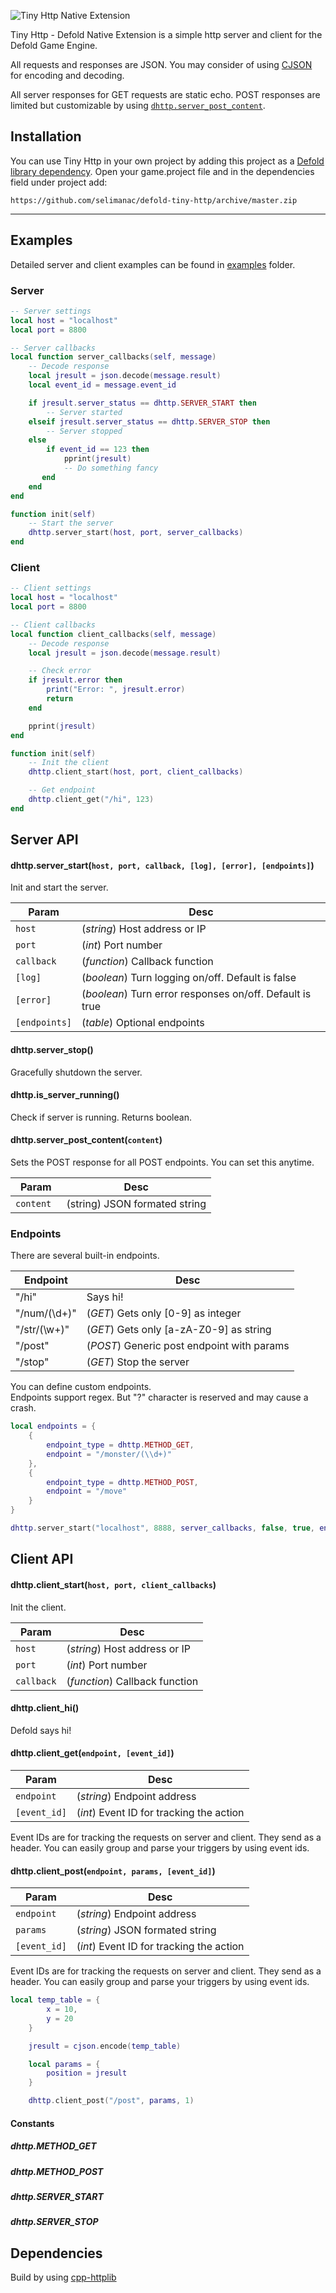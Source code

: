 ![Tiny Http Native Extension](https://selimanac.github.io/assets/gfx/tiny_http_dark.png)

Tiny Http - Defold Native Extension is a simple http server and client for the Defold Game Engine. 

All requests and responses are JSON. You may consider of using [CJSON](https://github.com/Melsoft-Games/defold-cjson) for encoding and decoding.

All server responses for GET requests are static echo. POST responses are limited but customizable by using [`dhttp.server_post_content`](#dhttpserver_post_contentjson).

## Installation
You can use Tiny Http in your own project by adding this project as a [Defold library dependency](http://www.defold.com/manuals/libraries/). Open your game.project file and in the dependencies field under project add:

	https://github.com/selimanac/defold-tiny-http/archive/master.zip
	
---

## Examples

Detailed server and client examples can be found in [examples](https://github.com/selimanac/defold-tiny-http/tree/master/examples) folder.

### Server

```lua
-- Server settings
local host = "localhost"
local port = 8800

-- Server callbacks
local function server_callbacks(self, message)
	-- Decode response
    local jresult = json.decode(message.result)
    local event_id = message.event_id

    if jresult.server_status == dhttp.SERVER_START then
        -- Server started
    elseif jresult.server_status == dhttp.SERVER_STOP then
        -- Server stopped
    else
    	if event_id == 123 then
        	pprint(jresult)
        	-- Do something fancy
       end
    end
end

function init(self)
    -- Start the server
    dhttp.server_start(host, port, server_callbacks)
end
```

### Client
```lua
-- Client settings
local host = "localhost"
local port = 8800

-- Client callbacks
local function client_callbacks(self, message)
    -- Decode response
    local jresult = json.decode(message.result)

    -- Check error
    if jresult.error then
        print("Error: ", jresult.error)
        return
    end

    pprint(jresult)
end

function init(self)
    -- Init the client
    dhttp.client_start(host, port, client_callbacks)

    -- Get endpoint
    dhttp.client_get("/hi", 123)
end
```


## Server API

#### dhttp.server_start(`host, port, callback, [log], [error], [endpoints]`)


Init and start the server.

| Param  | Desc |
| ------------- | ------------- |
| `host`  | (_string_) Host address or IP  |
| `port`  | (_int_) Port number  |
| `callback`  | (_function_) Callback function  |
| `[log]`  | (_boolean_) Turn logging on/off. Default is false |
| `[error]`  | (_boolean_) Turn error responses on/off. Default is true |
| `[endpoints]`  | (_table_) Optional endpoints |

#### dhttp.server_stop()

Gracefully shutdown the server.

#### dhttp.is_server_running()

Check if server is running. Returns boolean.

#### dhttp.server_post_content(`content`)

Sets the POST response for all POST endpoints. You can set this anytime.

| Param  | Desc |
| ------------- | ------------- |
| `content `  | (string) JSON formated string  |


### Endpoints

There are several built-in endpoints.

| Endpoint  | Desc |
| ------------- | ------------- |
| "/hi" | Says hi!  |
| "/num/(\d+)" | (_GET_) Gets only [0-9] as integer  |
| "/str/(\w+)" | (_GET_) Gets only [a-zA-Z0-9] as string  |
| "/post" | (_POST_) Generic post endpoint with params  |
| "/stop" | (_GET_) Stop the server  |

You can define custom endpoints.  
Endpoints support regex. But "?" character is reserved and may cause a crash.


```lua
local endpoints = {
    {
        endpoint_type = dhttp.METHOD_GET,
        endpoint = "/monster/(\\d+)"
    },
    {
        endpoint_type = dhttp.METHOD_POST,
        endpoint = "/move"
    }
}

dhttp.server_start("localhost", 8888, server_callbacks, false, true, endpoints)

```

## Client API

#### dhttp.client_start(`host, port, client_callbacks`)

Init the client.

| Param  | Desc |
| ------------- | ------------- |
| `host`  | (_string_) Host address or IP  |
| `port`  | (_int_) Port number  |
| `callback`  | (_function_) Callback function  |


#### dhttp.client_hi()

Defold says hi!

#### dhttp.client_get(`endpoint, [event_id]`)

| Param  | Desc |
| ------------- | ------------- |
| `endpoint` | (_string_) Endpoint address  |
| `[event_id]`| (_int_) Event ID for tracking the action  |

Event IDs are for tracking the requests on server and client. They send as a header. You can easily group and parse your triggers by using event ids.

#### dhttp.client_post(`endpoint, params, [event_id]`)

| Param  | Desc |
| ------------- | ------------- |
| `endpoint` | (_string_) Endpoint address  |
| `params` | (_string_) JSON formated string  |
| `[event_id]`| (_int_) Event ID for tracking the action  |

Event IDs are for tracking the requests on server and client. They send as a header. You can easily group and parse your triggers by using event ids.

```lua
local temp_table = {
        x = 10,
        y = 20
    }

    jresult = cjson.encode(temp_table)

    local params = {
        position = jresult
    }

    dhttp.client_post("/post", params, 1)
```


#### Constants

##### dhttp.METHOD_GET
##### dhttp.METHOD_POST
##### dhttp.SERVER_START
##### dhttp.SERVER_STOP

## Dependencies

Build by using [cpp-httplib](https://github.com/yhirose/cpp-httplib)
